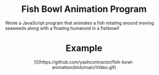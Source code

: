 <h1 align="center">Fish Bowl Animation Program</h1>

Wrote a JavaScript program that animates a fish rotating around moving seaweeds along with a floating humanoid in a fishbowl!

<h1 align="center">Example</h1>

<p align="center">
  ![](https://github.com/yashcontractor/fish-bowl-animation/blob/main/Video.gif)
</p>

<!-- ![](https://github.com/yashcontractor/fish-bowl-animation/blob/main/Video.gif) -->
